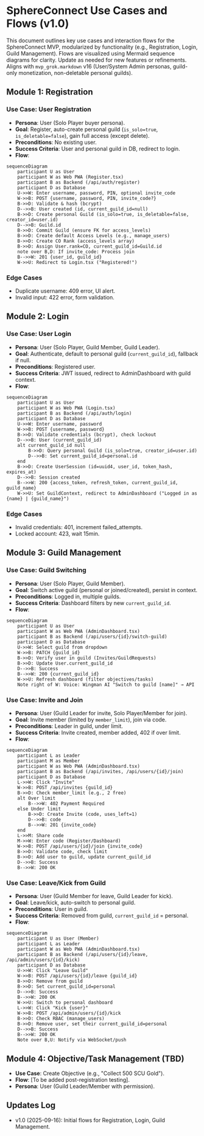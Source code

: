 # SphereConnect Use Cases and Flows (v1.0)

This document outlines key use cases and interaction flows for the SphereConnect MVP, modularized by functionality (e.g., Registration, Login, Guild Management). Flows are visualized using Mermaid sequence diagrams for clarity. Update as needed for new features or refinements. Aligns with `mvp_grok.markdown` v16 (User/System Admin personas, guild-only monetization, non-deletable personal guilds).

## Module 1: Registration
### Use Case: User Registration
- **Persona**: User (Solo Player buyer persona).
- **Goal**: Register, auto-create personal guild (`is_solo=true`, `is_deletable=false`), gain full access (except delete).
- **Preconditions**: No existing user.
- **Success Criteria**: User and personal guild in DB, redirect to login.
- **Flow**:
```mermaid
sequenceDiagram
    participant U as User
    participant W as Web PWA (Register.tsx)
    participant B as Backend (/api/auth/register)
    participant D as Database
    U->>W: Enter username, password, PIN, optional invite_code
    W->>B: POST {username, password, PIN, invite_code?}
    B->>D: Validate & hash (bcrypt)
    D-->>B: User created (id, current_guild_id=null)
    B->>D: Create personal Guild (is_solo=true, is_deletable=false, creator_id=user.id)
    D-->>B: Guild.id
    B->>D: Commit Guild (ensure FK for access_levels)
    B->>D: Create default Access Levels (e.g., manage_users)
    B->>D: Create CO Rank (access_levels array)
    B->>D: Assign User.rank=CO, current_guild_id=Guild.id
    note over B,D: If invite_code: Process join
    B-->>W: 201 {user_id, guild_id}
    W->>U: Redirect to Login.tsx ("Registered!")
```

### Edge Cases
- Duplicate username: 409 error, UI alert.
- Invalid input: 422 error, form validation.

## Module 2: Login
### Use Case: User Login
- **Persona**: User (Solo Player, Guild Member, Guild Leader).
- **Goal**: Authenticate, default to personal guild (`current_guild_id`), fallback if null.
- **Preconditions**: Registered user.
- **Success Criteria**: JWT issued, redirect to AdminDashboard with guild context.
- **Flow**:
```mermaid
sequenceDiagram
    participant U as User
    participant W as Web PWA (Login.tsx)
    participant B as Backend (/api/auth/login)
    participant D as Database
    U->>W: Enter username, password
    W->>B: POST {username, password}
    B->>D: Validate credentials (bcrypt), check lockout
    D-->>B: User (current_guild_id)
    alt current_guild_id null
        B->>D: Query personal Guild (is_solo=true, creator_id=user.id)
        D-->>B: Set current_guild_id=personal.id
    end
    B->>D: Create UserSession (id=uuid4, user_id, token_hash, expires_at)
    D-->>B: Session created
    B-->>W: 200 {access_token, refresh_token, current_guild_id, guild_name}
    W->>U: Set GuildContext, redirect to AdminDashboard ("Logged in as {name} | {guild_name}")
```

### Edge Cases
- Invalid credentials: 401, increment failed_attempts.
- Locked account: 423, wait 15min.

## Module 3: Guild Management
### Use Case: Guild Switching
- **Persona**: User (Solo Player, Guild Member).
- **Goal**: Switch active guild (personal or joined/created), persist in context.
- **Preconditions**: Logged in, multiple guilds.
- **Success Criteria**: Dashboard filters by new `current_guild_id`.
- **Flow**:
```mermaid
sequenceDiagram
    participant U as User
    participant W as Web PWA (AdminDashboard.tsx)
    participant B as Backend (/api/users/{id}/switch-guild)
    participant D as Database
    U->>W: Select guild from dropdown
    W->>B: PATCH {guild_id}
    B->>D: Verify user in guild (Invites/GuildRequests)
    B->>D: Update User.current_guild_id
    D-->>B: Success
    B-->>W: 200 {current_guild_id}
    W->>U: Refresh dashboard (filter objectives/tasks)
    Note right of W: Voice: Wingman AI "Switch to guild [name]" → API
```

### Use Case: Invite and Join
- **Persona**: User (Guild Leader for invite, Solo Player/Member for join).
- **Goal**: Invite member (limited by `member_limit`), join via code.
- **Preconditions**: Leader in guild, under limit.
- **Success Criteria**: Invite created, member added, 402 if over limit.
- **Flow**:
```mermaid
sequenceDiagram
    participant L as Leader
    participant M as Member
    participant W as Web PWA (AdminDashboard.tsx)
    participant B as Backend (/api/invites, /api/users/{id}/join)
    participant D as Database
    L->>W: Click "Invite"
    W->>B: POST /api/invites {guild_id}
    B->>D: Check member_limit (e.g., 2 free)
    alt Over limit
        B-->>W: 402 Payment Required
    else Under limit
        B->>D: Create Invite (code, uses_left=1)
        D-->>B: code
        B-->>W: 201 {invite_code}
    end
    L->>M: Share code
    M->>W: Enter code (Register/Dashboard)
    W->>B: POST /api/users/{id}/join {invite_code}
    B->>D: Validate code, check limit
    B->>D: Add user to guild, update current_guild_id
    D-->>B: Success
    B-->>W: 200 OK
```

### Use Case: Leave/Kick from Guild
- **Persona**: User (Guild Member for leave, Guild Leader for kick).
- **Goal**: Leave/kick, auto-switch to personal guild.
- **Preconditions**: User in guild.
- **Success Criteria**: Removed from guild, `current_guild_id` = personal.
- **Flow**:
```mermaid
sequenceDiagram
    participant U as User (Member)
    participant L as Leader
    participant W as Web PWA (AdminDashboard.tsx)
    participant B as Backend (/api/users/{id}/leave, /api/admin/users/{id}/kick)
    participant D as Database
    U->>W: Click "Leave Guild"
    W->>B: POST /api/users/{id}/leave {guild_id}
    B->>D: Remove from guild
    B->>D: Set current_guild_id=personal
    D-->>B: Success
    B-->>W: 200 OK
    W->>U: Switch to personal dashboard
    L->>W: Click "Kick {user}"
    W->>B: POST /api/admin/users/{id}/kick
    B->>D: Check RBAC (manage_users)
    B->>D: Remove user, set their current_guild_id=personal
    D-->>B: Success
    B-->>W: 200 OK
    Note over B,U: Notify via WebSocket/push
```

## Module 4: Objective/Task Management (TBD)
- **Use Case**: Create Objective (e.g., "Collect 500 SCU Gold").
- **Flow**: [To be added post-registration testing].
- **Persona**: User (Guild Leader/Member with permission).

## Updates Log
- v1.0 (2025-09-16): Initial flows for Registration, Login, Guild Management.